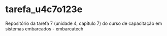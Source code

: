 # tarefa_u4c7o123e
Repositório da tarefa 7 (unidade 4, capítulo 7) do curso de capacitação em sistemas embarcados - embarcatech
